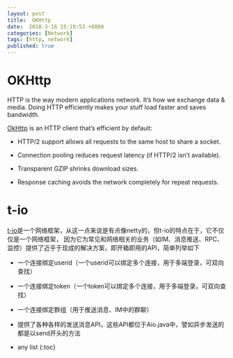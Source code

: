 ```yaml
---
layout: post
title:  OKHttp
date:  2018-3-16 15:19:53 +0800
categories: [Network]
tags: [http, network]
published: true
---
```



# OKHttp

HTTP is the way modern applications network. It’s how we exchange data & media. Doing HTTP efficiently makes your stuff load faster and saves bandwidth.

[OkHttp](http://square.github.io/okhttp/) is an HTTP client that’s efficient by default:

- HTTP/2 support allows all requests to the same host to share a socket.

- Connection pooling reduces request latency (if HTTP/2 isn’t available).

- Transparent GZIP shrinks download sizes.

- Response caching avoids the network completely for repeat requests.


# t-io

[t-io](http://t-io.org/)是一个网络框架，从这一点来说是有点像netty的，但t-io的特点在于，它不仅仅是一个网络框架， 
因为它为常见和网络相关的业务（如IM、消息推送、RPC、监控）提供了近乎于现成的解决方案，即开箱即用的API，简单列举如下

- 一个连接绑定userid（一个userid可以绑定多个连接，用于多端登录，可双向查找）

- 一个连接绑定token（一个token可以绑定多个连接，用于多端登录，可双向查找）

- 一个连接绑定群组（用于推送消息、IM中的群聊）

- 提供了各种各样的发送消息API，这些API都位于Aio.java中，譬如异步发送的都是以send开头的方法

* any list
{:toc}

